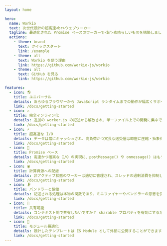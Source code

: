 ```yaml
---
layout: home

hero:
  name: Workio
  text: 次世代設計の超高速<br>ウェブワーカー
  tagline: 最適化された Promise ベースのワーカーで<br>素晴らしいものを構築しましょう
  actions:
    - theme: brand
      text: クイックスタート
      link: /example
    - theme: alt
      text: Workio を使う理由
      link: https://github.com/workio-js/workio
    - theme: alt
      text: GitHub を見る
      link: https://github.com/workio-js/workio

features:
  - icon: 🌎
    title: ユニバーサル
    details: あらゆるブラウザーから JavaScript ランタイムまでの動作が幅広くサポートされます。
    link: /docs/getting-started
  - icon: ✍
    title: 完全インライン化
    details: 追加の worker.js の記述から解放され、単一ファイル上での開発に集中できます。
    link: /docs/getting-started
  - icon: ⚡
    title: 超高速な I/O
    details: データは常にキャッシュされ、高負荷かつ冗長な送受信は即座に圧縮・抽象化されます。
    link: /docs/getting-started
  - icon: 🏓
    title: Promise ベース
    details: 高速かつ確実な I/O の実現に、postMessage() や onmessage() はもう必要ありません。
    link: /docs/getting-started
  - icon: 🍀
    title: 計算資源への配慮
    details: 非アクティブ状態のワーカーは適切に管理され、スレッドの過剰消費を抑制します。
    link: /docs/getting-started
  - icon: 🗜️
    title: バンドラーと協働
    details: 記述される処理は本物の関数であり、ミニファイヤーやバンドラーの恩恵を受けられます。
    link: /docs/getting-started
  - icon: 🥳
    title: 共有可能
    details: コンテキスト間で共有したいですか？ sharable プロパティを有効にするだけです！
    link: /docs/getting-started
  - icon: 🚚
    title: モジュール最適化
    details: 設計したテンプレートは ES Module として外部に公開することができます。
    link: /docs/getting-started
---
```

